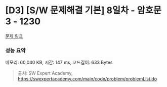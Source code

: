 # [D3] [S/W 문제해결 기본] 8일차 - 암호문3 - 1230 

[문제 링크](https://swexpertacademy.com/main/code/problem/problemDetail.do?contestProbId=AV14zIwqAHwCFAYD) 

### 성능 요약

메모리: 60,040 KB, 시간: 147 ms, 코드길이: 633 Bytes



> 출처: SW Expert Academy, https://swexpertacademy.com/main/code/problem/problemList.do